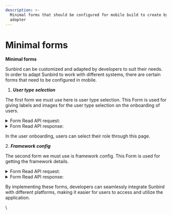 ```yaml
---
description: >-
  Minimal forms that should be configured for mobile build to create by any
  adopter
---
```


# Minimal forms

**Minimal forms**

Sunbird can be customized and adapted by developers to suit their needs. In order to adapt Sunbird to work with different systems, there are certain forms that need to be configured in mobile.

1. _**User type selection**_

The first form we must use here is user type selection. This Form is used for giving labels and images for the user type selection on the onboarding of users.

<details>

<summary>Form Read API request:</summary>

```
"request": {
  "type": "config",
  "subType": "userType_v2",
  "action": "get",
  "component": "app"
}
```

</details>

<details>

<summary>Form Read API response:</summary>

```
{
                     "code": "teacher",
                     "name": "Teacher",
                     "formConfig": {
                         "request": {
                             "type": "profileConfig",
                             "subType": "default",
                             "action": "get"
                         },
                         "url": "/api/data/v1/form"
                     },
                     "translations": "{\"en\":\"Teacher\",\"as\":\"শিক্ষক\",\"bn\":\"শিক্ষক\",\"gu\":\"શિક્ષક\",\"hi\":\"शिक्षक\",\"kn\":\"ಶಿಕ್ಷಕ/ಕಿ\",\"mr\":\"शिक्षक\",\"or\":\"ଶିକ୍ଷକ\",\"pa\":\"ਅਧਿਆਪਕ\",\"ta\":\"ஆசிரியர்\",\"te\":\"ఉపాధ్యాయుడు\",\"ur\":\"استاد\"}",
                     "image": "ic_teacher.svg",
                     "ambiguousFilters": [
                         "teacher",
                         "instructor"
                     ],
                     "searchFilter": [
                         "Teacher",
                         "Instructor"
                     ],
                     "attributes": {
                         "mandatory": [
                             "board",
                             "medium",
                             "gradeLevel"
                         ],
                         "optional": [
                             "subject"
                         ]
                     }
                 }

```

</details>

In the user onboarding, users can select their role through this page.

2\. _**Framework config**_

The second form we must use is framework config. This Form is used for getting the framework details.

<details>

<summary>Form Read API request:</summary>

```
"request": {
       "type": "config",
       "subType": "frameworkCategory",
       "action": "get",
       "component": "app"
   }
```

</details>

<details>

<summary>Form Read API response:</summary>

```
{
   "id": "api.form.read",
   "params": {
       "resmsgid": "e11a28b8-ae2a-4bef-a70b-55643616bf6f",
       "msgid": "bc62b4dc-b623-465d-9995-c366bf7a73da",
       "status": "successful"
   },
   "responseCode": "OK",
   "result": {
       "form": {
           "type": "config",
           "subtype": "frameworkcategory",
           "action": "get",
           "component": "app",
           "framework": "*",
           "data": {
               "templateName": "frameworkCategory",
               "action": "get",
               "fields": [
                   {
                       "code": "category1",
                       "label": "{\"en\":\"Board\"}",
                       "placeHolder": "{\"en\":\"Selected Board\"}",
                       "frameworkCode": "board",
                       "supportedUserTypes": [
                           "teacher",
                           "student",
                           "administrator",
                           "parent",
                           "other"
                       ]
                   },
                   {
                       "code": "category2",
                       "label": "{\"en\":\"Medium\"}",
                       "placeHolder": "{\"en\":\"Selected Medium\"}",
                       "frameworkCode": "medium",
                       "supportedUserTypes": [
                           "teacher",
                           "student",
                           "parent",
                           "other"
                       ]
                   },
                   {
                       "code": "category3",
                       "label": "{\"en\":\"Class\"}",
                       "placeHolder": "{\"en\":\"Selected Class\"}",
                       "frameworkCode": "gradeLevel",
                       "supportedUserTypes": [
                           "teacher",
                           "student",
                           "parent",
                           "other"
                       ]
                   },
                   {
                       "code": "category4",
                       "label": "{\"en\":\"Subject\"}",
                       "placeHolder": "{\"en\":\"Selected Subject\"}",
                       "frameworkCode": "subject",
                       "supportedUserTypes": [
                           "teacher",
                           "student",
                           "parent",
                           "other"
                       ]
                   }
               ]
           },
           "created_on": "2022-11-17T09:05:04.872Z",
           "last_modified_on": "2022-12-08T11:01:27.862Z",
           "rootOrgId": "*"
       }
   },
   "ts": "2023-01-27T04:51:06.808Z",
   "ver": "1.0"
}

```

</details>

By implementing these forms, developers can seamlessly integrate Sunbird with different platforms, making it easier for users to access and utilize the application.

\\
